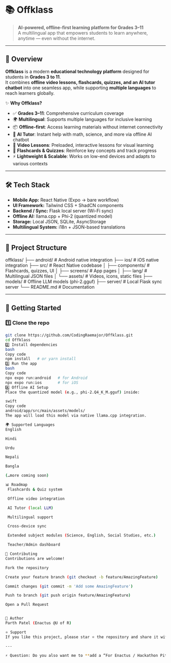 # 📚 Offklass  

> **AI-powered, offline-first learning platform for Grades 3–11**  
A multilingual app that empowers students to learn anywhere, anytime — even without the internet.  

---

## 📖 Overview  
**Offklass** is a modern **educational technology platform** designed for students in **Grades 3 to 11**.  
It combines **offline video lessons, flashcards, quizzes, and an AI tutor chatbot** into one seamless app, while supporting **multiple languages** to reach learners globally.  

✨ **Why Offklass?**  
- ✅ **Grades 3–11**: Comprehensive curriculum coverage  
- 🌍 **Multilingual**: Supports multiple languages for inclusive learning  
- 📦 **Offline-first**: Access learning materials without internet connectivity  
- 🧠 **AI Tutor**: Instant help with math, science, and more via offline AI chatbot  
- 🎥 **Video Lessons**: Preloaded, interactive lessons for visual learning  
- 📝 **Flashcards & Quizzes**: Reinforce key concepts and track progress  
- ⚡ **Lightweight & Scalable**: Works on low-end devices and adapts to various contexts  

---

## 🛠️ Tech Stack  
- **Mobile App:** React Native (Expo → bare workflow)  
- **UI Framework:** Tailwind CSS + ShadCN components  
- **Backend / Sync:** Flask local server (Wi-Fi sync)  
- **Offline AI:** llama.cpp + Phi-2 (quantized model)  
- **Storage:** Local JSON, SQLite, AsyncStorage  
- **Multilingual System:** i18n + JSON-based translations  

---

## 📂 Project Structure  
offklass/
├── android/ # Android native integration
├── ios/ # iOS native integration
├── src/ # React Native codebase
│ ├── components/ # Flashcards, quizzes, UI
│ ├── screens/ # App pages
│ ├── lang/ # Multilingual JSON files
│ └── assets/ # Videos, icons, static files
├── models/ # Offline LLM models (phi-2.gguf)
├── server/ # Local Flask sync server
└── README.md # Documentation

---

## 🚀 Getting Started  

### 1️⃣ Clone the repo  
```bash
git clone https://github.com/CodingRaemajor/Offklass.git
cd Offklass
2️⃣ Install dependencies
bash
Copy code
npm install   # or yarn install
3️⃣ Run the app
bash
Copy code
npx expo run:android   # for Android
npx expo run:ios       # for iOS
4️⃣ Offline AI Setup
Place the quantized model (e.g., phi-2.Q4_K_M.gguf) inside:

swift
Copy code
android/app/src/main/assets/models/
The app will load this model via native llama.cpp integration.

🌍 Supported Languages
English

Hindi

Urdu

Nepali

Bangla

(…more coming soon)

📊 Roadmap
 Flashcards & Quiz system

 Offline video integration

 AI Tutor (local LLM)

 Multilingual support

 Cross-device sync

 Extended subject modules (Science, English, Social Studies, etc.)

 Teacher/Admin dashboard

🤝 Contributing
Contributions are welcome!

Fork the repository

Create your feature branch (git checkout -b feature/AmazingFeature)

Commit changes (git commit -m 'Add some AmazingFeature')

Push to branch (git push origin feature/AmazingFeature)

Open a Pull Request


👤 Author
Parth Patel (Enactus @U of R)

⭐ Support
If you like this project, please star ⭐ the repository and share it with others who can benefit from accessible learning tools.

---

⚡ Question: Do you also want me to **add a “For Enactus / Hackathon Pitch” section** at the bottom (like *Impact, Scalability, Why Offklass matters*), so it doubles as both README + pitch material?
